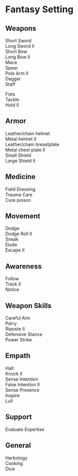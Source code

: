 Fantasy Setting
===============

Weapons
-------

Short Sword  
Long Sword II  
Short Bow  
Long Bow II  
Mace  
Spear  
Pole Arm II  
Dagger  
Staff  

Fists  
Tackle  
Hold II  

Armor
-----

Leather/chain helmet  
Metal helmet II  
Leather/chain breastplate  
Metal chest plate II  
Small Shield  
Large Shield II  

Medicine
--------

Field Dressing  
Trauma Care  
Cure poison  

Movement
--------

Dodge  
Dodge Roll II  
Sneak  
Elude  
Escape II  

Awareness
---------

Follow  
Track II  
Notice  

Weapon Skills
-------------

Careful Aim  
Parry  
Riposte II  
Defensive Stance  
Power Strike  

Empath
------

Halt  
Knock II  
Sense Intention  
False Intention II  
Sense Presence  
Inspire  
Lull  

Support
-------

Evaluate Expertise  

General
-------

Herbology  
Cooking  
Dice  
